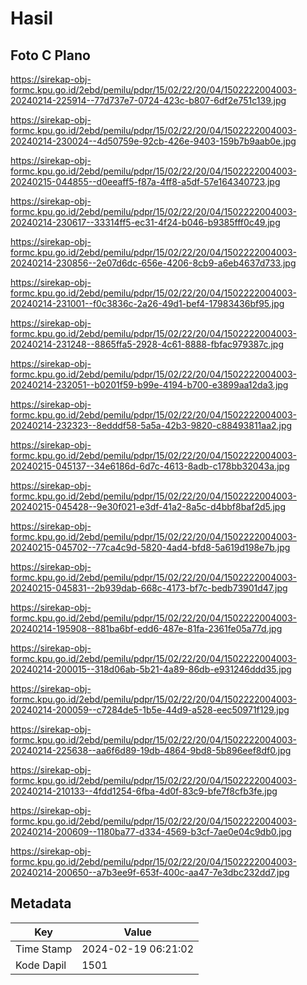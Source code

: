 # Hasil

## Foto C Plano

https://sirekap-obj-formc.kpu.go.id/2ebd/pemilu/pdpr/15/02/22/20/04/1502222004003-20240214-225914--77d737e7-0724-423c-b807-6df2e751c139.jpg

https://sirekap-obj-formc.kpu.go.id/2ebd/pemilu/pdpr/15/02/22/20/04/1502222004003-20240214-230024--4d50759e-92cb-426e-9403-159b7b9aab0e.jpg

https://sirekap-obj-formc.kpu.go.id/2ebd/pemilu/pdpr/15/02/22/20/04/1502222004003-20240215-044855--d0eeaff5-f87a-4ff8-a5df-57e164340723.jpg

https://sirekap-obj-formc.kpu.go.id/2ebd/pemilu/pdpr/15/02/22/20/04/1502222004003-20240214-230617--33314ff5-ec31-4f24-b046-b9385fff0c49.jpg

https://sirekap-obj-formc.kpu.go.id/2ebd/pemilu/pdpr/15/02/22/20/04/1502222004003-20240214-230856--2e07d6dc-656e-4206-8cb9-a6eb4637d733.jpg

https://sirekap-obj-formc.kpu.go.id/2ebd/pemilu/pdpr/15/02/22/20/04/1502222004003-20240214-231001--f0c3836c-2a26-49d1-bef4-17983436bf95.jpg

https://sirekap-obj-formc.kpu.go.id/2ebd/pemilu/pdpr/15/02/22/20/04/1502222004003-20240214-231248--8865ffa5-2928-4c61-8888-fbfac979387c.jpg

https://sirekap-obj-formc.kpu.go.id/2ebd/pemilu/pdpr/15/02/22/20/04/1502222004003-20240214-232051--b0201f59-b99e-4194-b700-e3899aa12da3.jpg

https://sirekap-obj-formc.kpu.go.id/2ebd/pemilu/pdpr/15/02/22/20/04/1502222004003-20240214-232323--8edddf58-5a5a-42b3-9820-c88493811aa2.jpg

https://sirekap-obj-formc.kpu.go.id/2ebd/pemilu/pdpr/15/02/22/20/04/1502222004003-20240215-045137--34e6186d-6d7c-4613-8adb-c178bb32043a.jpg

https://sirekap-obj-formc.kpu.go.id/2ebd/pemilu/pdpr/15/02/22/20/04/1502222004003-20240215-045428--9e30f021-e3df-41a2-8a5c-d4bbf8baf2d5.jpg

https://sirekap-obj-formc.kpu.go.id/2ebd/pemilu/pdpr/15/02/22/20/04/1502222004003-20240215-045702--77ca4c9d-5820-4ad4-bfd8-5a619d198e7b.jpg

https://sirekap-obj-formc.kpu.go.id/2ebd/pemilu/pdpr/15/02/22/20/04/1502222004003-20240215-045831--2b939dab-668c-4173-bf7c-bedb73901d47.jpg

https://sirekap-obj-formc.kpu.go.id/2ebd/pemilu/pdpr/15/02/22/20/04/1502222004003-20240214-195908--881ba6bf-edd6-487e-81fa-2361fe05a77d.jpg

https://sirekap-obj-formc.kpu.go.id/2ebd/pemilu/pdpr/15/02/22/20/04/1502222004003-20240214-200015--318d06ab-5b21-4a89-86db-e931246ddd35.jpg

https://sirekap-obj-formc.kpu.go.id/2ebd/pemilu/pdpr/15/02/22/20/04/1502222004003-20240214-200059--c7284de5-1b5e-44d9-a528-eec50971f129.jpg

https://sirekap-obj-formc.kpu.go.id/2ebd/pemilu/pdpr/15/02/22/20/04/1502222004003-20240214-225638--aa6f6d89-19db-4864-9bd8-5b896eef8df0.jpg

https://sirekap-obj-formc.kpu.go.id/2ebd/pemilu/pdpr/15/02/22/20/04/1502222004003-20240214-210133--4fdd1254-6fba-4d0f-83c9-bfe7f8cfb3fe.jpg

https://sirekap-obj-formc.kpu.go.id/2ebd/pemilu/pdpr/15/02/22/20/04/1502222004003-20240214-200609--1180ba77-d334-4569-b3cf-7ae0e04c9db0.jpg

https://sirekap-obj-formc.kpu.go.id/2ebd/pemilu/pdpr/15/02/22/20/04/1502222004003-20240214-200650--a7b3ee9f-653f-400c-aa47-7e3dbc232dd7.jpg


## Metadata

| Key        | Value               |
| ---------- | ------------------- |
| Time Stamp | 2024-02-19 06:21:02 |
| Kode Dapil | 1501                |



